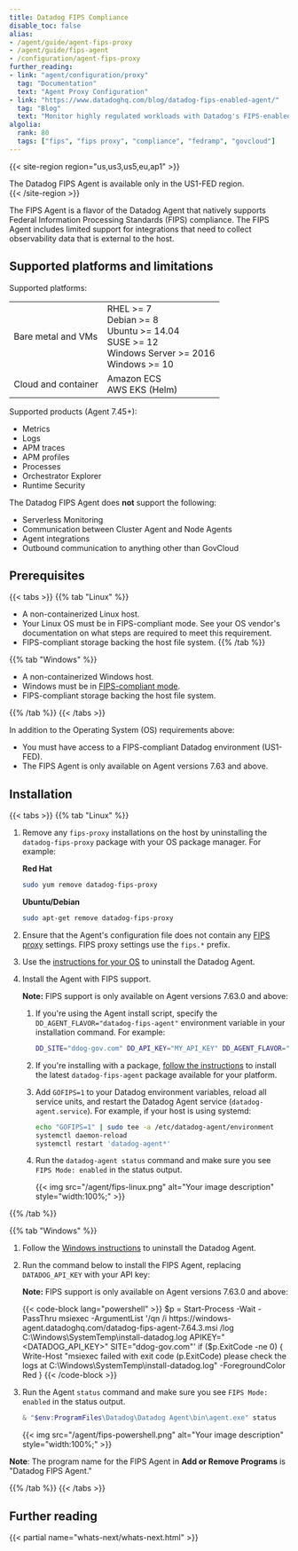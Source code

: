 ```yaml
---
title: Datadog FIPS Compliance
disable_toc: false
alias:
- /agent/guide/agent-fips-proxy
- /agent/guide/fips-agent
- /configuration/agent-fips-proxy
further_reading:
- link: "agent/configuration/proxy"
  tag: "Documentation"
  text: "Agent Proxy Configuration"
- link: "https://www.datadoghq.com/blog/datadog-fips-enabled-agent/"
  tag: "Blog"
  text: "Monitor highly regulated workloads with Datadog's FIPS-enabled Agent"
algolia:
  rank: 80
  tags: ["fips", "fips proxy", "compliance", "fedramp", "govcloud"]
---
```


{{< site-region region="us,us3,us5,eu,ap1" >}}
<div class="alert alert-warning">The Datadog FIPS Agent is available only in the US1-FED region.</a></div>
{{< /site-region >}}

The FIPS Agent is a flavor of the Datadog Agent that natively supports Federal Information Processing Standards (FIPS) compliance. The FIPS Agent includes limited support for integrations that need to collect observability data that is external to the host.

## Supported platforms and limitations

Supported platforms:

|||
| ---  | ----------- |
| Bare metal and VMs | RHEL >= 7<br>Debian >= 8<br>Ubuntu >= 14.04<br>SUSE >= 12<br>Windows Server >= 2016<br>Windows >= 10|
| Cloud and container| Amazon ECS<br>AWS EKS (Helm)|

Supported products (Agent 7.45+):
- Metrics
- Logs
- APM traces
- APM profiles
- Processes
- Orchestrator Explorer
- Runtime Security

The Datadog FIPS Agent does **not** support the following:

- Serverless Monitoring
- Communication between Cluster Agent and Node Agents
- Agent integrations
- Outbound communication to anything other than GovCloud

## Prerequisites

{{< tabs >}}
{{% tab "Linux" %}}
- A non-containerized Linux host.
- Your Linux OS must be in FIPS-compliant mode. See your OS vendor's documentation on what steps are required to meet this requirement.
- FIPS-compliant storage backing the host file system.
{{% /tab %}}

{{% tab "Windows" %}}
- A non-containerized Windows host.
- Windows must be in [FIPS-compliant mode][1].
- FIPS-compliant storage backing the host file system.

[1]: https://learn.microsoft.com/en-us/windows/security/security-foundations/certification/fips-140-validation
{{% /tab %}}
{{< /tabs >}}

In addition to the Operating System (OS) requirements above:
- You must have access to a FIPS-compliant Datadog environment (US1-FED).
- The FIPS Agent is only available on Agent versions 7.63 and above.

## Installation

{{< tabs >}}
{{% tab "Linux" %}}

1. Remove any `fips-proxy` installations on the host by uninstalling the `datadog-fips-proxy` package with your OS package manager. For example:

   **Red Hat**
   ```sh
   sudo yum remove datadog-fips-proxy
   ```
   **Ubuntu/Debian**
   ```sh
   sudo apt-get remove datadog-fips-proxy
   ```
1. Ensure that the Agent's configuration file does not contain any [FIPS proxy][2] settings. FIPS proxy settings use the `fips.*` prefix.
1. Use the [instructions for your OS][3] to uninstall the Datadog Agent.
1. Install the Agent with FIPS support.

   **Note:** FIPS support is only available on Agent versions 7.63.0 and above:
   1. If you're using the Agent install script, specify the `DD_AGENT_FLAVOR="datadog-fips-agent"` environment variable in your installation command. For example:

      ```sh
      DD_SITE="ddog-gov.com" DD_API_KEY="MY_API_KEY" DD_AGENT_FLAVOR="datadog-fips-agent" … bash -c "$(curl -L https://s3.amazonaws.com/dd-agent/scripts/install_script_agent7.sh)"
      ```
   1. If you're installing with a package, [follow the instructions][4] to install the latest `datadog-fips-agent` package available for your platform.
   1. Add `GOFIPS=1` to your Datadog environment variables, reload all service units, and restart the Datadog Agent service (`datadog-agent.service`). For example, if your host is using systemd:

      ```sh
      echo "GOFIPS=1" | sudo tee -a /etc/datadog-agent/environment
      systemctl daemon-reload
      systemctl restart 'datadog-agent*'
      ```
   1. Run the `datadog-agent status` command and make sure you see `FIPS Mode: enabled` in the status output.

      {{< img src="/agent/fips-linux.png" alt="Your image description" style="width:100%;" >}}

[2]: /agent/configuration/fips-compliance/
[3]: /agent/guide/how-do-i-uninstall-the-agent/
[4]: /agent/guide/installing-the-agent-on-a-server-with-limited-internet-connectivity/
{{% /tab %}}

{{% tab "Windows" %}}

1. Follow the [Windows instructions][1] to uninstall the Datadog Agent.
1. Run the command below to install the FIPS Agent, replacing `DATADOG_API_KEY` with your API key:

   **Note:** FIPS support is only available on Agent versions 7.63.0 and above:

   {{< code-block lang="powershell" >}}
$p = Start-Process -Wait -PassThru msiexec -ArgumentList '/qn /i https://windows-agent.datadoghq.com/datadog-fips-agent-7.64.3.msi /log C:\Windows\SystemTemp\install-datadog.log APIKEY="<DATADOG_API_KEY>" SITE="ddog-gov.com"'
if ($p.ExitCode -ne 0) {
   Write-Host "msiexec failed with exit code $($p.ExitCode) please check the logs at C:\Windows\SystemTemp\install-datadog.log" -ForegroundColor Red
}
{{< /code-block >}}

1. Run the Agent `status` command and make sure you see `FIPS Mode: enabled` in the status output.

   ```powershell
   & "$env:ProgramFiles\Datadog\Datadog Agent\bin\agent.exe" status
   ```

   {{< img src="/agent/fips-powershell.png" alt="Your image description" style="width:100%;" >}}


**Note**: The program name for the FIPS Agent in **Add or Remove Programs** is "Datadog FIPS Agent."

[1]: /agent/basic_agent_usage/windows/#uninstall-the-agent
[2]: https://windows-agent.datadoghq.com/installers_v2.json

{{% /tab %}}
{{< /tabs >}}

## Further reading

{{< partial name="whats-next/whats-next.html" >}}

[2]: /agent/configuration/fips-compliance/
[3]: /integrations/guide/fips-integrations